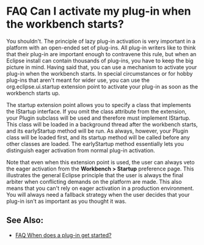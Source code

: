 

FAQ Can I activate my plug-in when the workbench starts?
========================================================

You shouldn't. The principle of lazy plug-in activation is very important in a platform with an open-ended set of plug-ins. All plug-in writers like to think that their plug-in are important enough to contravene this rule, but when an Eclipse install can contain thousands of plug-ins, you have to keep the big picture in mind. Having said that, you can use a mechanism to activate your plug-in when the workbench starts. In special circumstances or for hobby plug-ins that aren't meant for wider use, you can use the org.eclipse.ui.startup extension point to activate your plug-in as soon as the workbench starts up.

The startup extension point allows you to specify a class that implements the IStartup interface. If you omit the class attribute from the extension, your Plugin subclass will be used and therefore must implement IStartup. This class will be loaded in a background thread after the workbench starts, and its earlyStartup method will be run. As always, however, your Plugin class will be loaded first, and its startup method will be called before any other classes are loaded. The earlyStartup method essentially lets you distinguish eager activation from normal plug-in activation.

Note that even when this extension point is used, the user can always veto the eager activation from the **Workbench > Startup** preference page. This illustrates the general Eclipse principle that the user is always the final arbiter when conflicting demands on the platform are made. This also means that you can't rely on eager activation in a production environment. You will always need a fallback strategy when the user decides that your plug-in isn't as important as you thought it was.

See Also:
---------

*   [FAQ When does a plug-in get started?](./FAQ_When_does_a_plug-in_get_started.md "FAQ When does a plug-in get started?")


